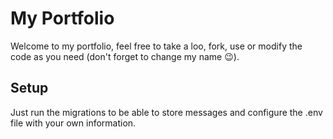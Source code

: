 # My Portfolio
Welcome to my portfolio, feel free to take a loo, fork, use or modify the code as you need (don't forget to change my name :wink:).

## Setup
Just run the migrations to be able to store messages and configure the .env file with your own information.
